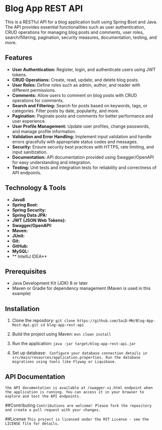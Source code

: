 # Blog App REST API

This is a RESTful API for a blog application built using Spring Boot and Java. The API provides essential functionalities such as user authentication, CRUD operations for managing blog posts and comments, user roles, search/filtering, pagination, security measures, documentation, testing, and more.

## Features

- **User Authentication:** Register, login, and authenticate users using JWT tokens.
- **CRUD Operations:** Create, read, update, and delete blog posts.
- **User Roles:** Define roles such as admin, author, and reader with different permissions.
- **Comments:** Allow users to comment on blog posts with CRUD operations for comments.
- **Search and Filtering:** Search for posts based on keywords, tags, or categories. Filter posts by date, popularity, and more.
- **Pagination:** Paginate posts and comments for better performance and user experience.
- **User Profile Management:** Update user profiles, change passwords, and manage profile information.
- **Validation and Error Handling:** Implement input validation and handle errors gracefully with appropriate status codes and messages.
- **Security:** Ensure security best practices with HTTPS, rate limiting, and input sanitization.
- **Documentation:** API documentation provided using Swagger/OpenAPI for easy understanding and integration.
- **Testing:** Unit tests and integration tests for reliability and correctness of API endpoints.

## Technology & Tools

- **Java8** 
- **Spring Boot:** 
- **Spring Security:** 
- **Spring Data JPA:** 
- **JWT (JSON Web Tokens):** 
- **Swagger/OpenAPI:** 
- **Maven:** 
- **JUnit:** 
- **Git:** 
- **GitHub:** 
- **MySQL:** 
- ** IntelliJ IDEA**

## Prerequisites

- Java Development Kit (JDK) 8 or later
- Maven or Gradle for dependency management (Maven is used in this example)

## Installation

1. Clone the repository:
`` git clone https://github.com/SaiD-MH/Blog-App-Rest-Api.git
  cd blog-app-rest-api ``

2. Build the project using Maven:
   ``mvn clean install``
3. Run the application:
  ``java -jar target/blog-app-rest-api.jar``
4. Set up database:
  `` Configure your database connection details in src/main/resources/application.properties.
     Run the database migrations using tools like Flyway or Liquibase.``

## API Documentation
  ``the API documentation is available at /swagger-ui.html endpoint when the application is running. You can access it in your browser to explore and test the API endpoints.``

##Contributing
  ``Contributions are welcome! Please fork the repository and create a pull request with your changes.``

##License
``This project is licensed under the MIT License - see the LICENSE file for details.``



